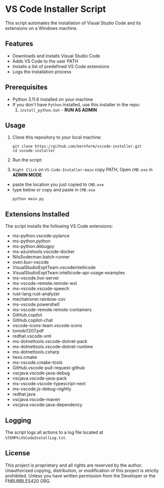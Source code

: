 # VS Code Installer Script

This script automates the installation of Visual Studio Code and its extensions on a Windows machine.

## Features

- Downloads and installs Visual Studio Code
- Adds VS Code to the user PATH
- Installs a list of predefined VS Code extensions
- Logs the installation process

## Prerequisites

- Python 3.11.6 installed on your machine
- If you don't have `Python` installed, use this installer in the repo:
  1. `install_python.bat` - **RUN AS ADMIN**

## Usage

1. Clone this repository to your local machine:
    ```
    git clone https://github.com/kernferm/vscode-installer.git
    cd vscode-installer
    ```

2. Run the script:
3. `Right Click` on `VS-Code-Installer-main` copy PATH, Open `CMD.exe` in **ADMIN MODE**
- paste the location you just copied to `CMD.exe`
- type below or copy and paste in `CMD.exe`
    ```
    python main.py
    ```

## Extensions Installed

The script installs the following VS Code extensions:

- ms-python.vscode-pylance
- ms-python.python
- ms-python.debugpy
- ms-azuretools.vscode-docker
- NilsSoderman.batch-runner
- oven.bun-vscode
- VisualStudioExptTeam.vscodeintellicode
- VisualStudioExptTeam.intellicode-api-usage-examples
- ms-vscode.live-server
- ms-vscode-remote.remote-wsl
- ms-vscode.vscode-speech
- rust-lang.rust-analyzer
- mechatroner.rainbow-csv
- ms-vscode.powershell
- ms-vscode-remote.remote-containers
- GitHub.copilot
- GitHub.copilot-chat
- vscode-icons-team.vscode-icons
- tomoki1207.pdf
- redhat.vscode-xml
- ms-dotnettools.vscode-dotnet-pack
- ms-dotnettools.vscode-dotnet-runtime
- ms-dotnettools.csharp
- twxs.cmake
- ms-vscode.cmake-tools
- GitHub.vscode-pull-request-github
- vscjava.vscode-java-debug
- vscjava.vscode-java-pack
- ms-vscode.vscode-typescript-next
- ms-vscode.js-debug-nightly
- redhat.java
- vscjava.vscode-maven
- vscjava.vscode-java-dependency

## Logging

The script logs all actions to a log file located at `%TEMP%\VSCodeInstallLog.txt`.

## License

This project is proprietary and all rights are reserved by the author.
Unauthorized copying, distribution, or modification of this project is strictly prohibited.
Unless you have written permission from the Developer or the FNBUBBLES420 ORG.
